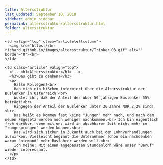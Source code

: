 ```yaml
---
title: Altersstruktur
last_updated: September 10, 2018
sidebar: admin_sidebar
permalink: altersstruktur/altersstruktur.html
folder: altersstruktur
---
```



<tbody>
<tr>
<td valign="top">

  <table cellpadding="0" cellspacing="0" border="0" summary="" width="450">
  <tbody>
  <tr width="450">

    <td valign="top" class="articleleftcolumn">
      <img src="https://br-richard.github.io/images/altersstruktur/Trinker_03.gif" alt="" border="0"><br>
    </td>

    <td class="article" valign="top">
      <!-- <h1>Altersstruktur</h1> -->
      <h3>Das gibt zu denken!</h3>
      <p>
        Hallo Kollegen!<br> 
        Hab mich ein bißchen informiert über die Altersstruktur der Buslenker in Österreich:<br>
        Wußtet ihr, daß der Anteil der über 50 jährigen Buslenker 55% beträgt!<br>
        Hingegen der Anteil der Buslenker unter 30 Jahre NUR 2,2% sind!<br>
        Das heißt es kommen fast keine "Jungen" mehr nach, und nach dem neuen FSgesetz werden noch weniger nachkommen.<br> Ich bin eigentlich froh darüber, denn mit uns wird in absehbarer Zeit nicht mehr so "rumgesprungen" werden können.<br>
        Das wird sich sicher in Zukunft auch bei den Lohnverhandlungen auswirken. Vielleicht beginnt die Unternehmer schon ein nachdenken warum "niemand" mehr Busfahrer werden will.<br>
        Ich meine: Mit einen angepassten Stundenlohn wäre unser "Beruf" wieder interessant.
      </p>
    </td>

  </tr>
  </tbody>
  </table>

</td>
</tr>
</tbody>
